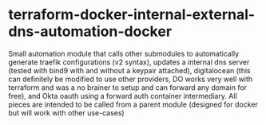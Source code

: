 # terraform-docker-internal-external-dns-automation-docker
Small automation module that calls other submodules to automatically generate traefik configurations (v2 syntax), updates a internal dns server (tested with bind9 with and without a keypair attached), digitalocean (this can definitely be modified to use other providers, DO works very well with terraform and was a no brainer to setup and can forward any domain for free), and Okta oauth using a forward auth container intermediary. All pieces are intended to be called from a parent module (designed for docker but will work with other use-cases)
